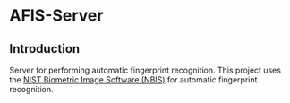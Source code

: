 # AFIS-Server

## Introduction
Server for performing automatic fingerprint recognition. This project uses the [NIST Biometric Image Software (NBIS)](https://www.nist.gov/services-resources/software/nist-biometric-image-software-nbis) for automatic fingerprint recognition.
